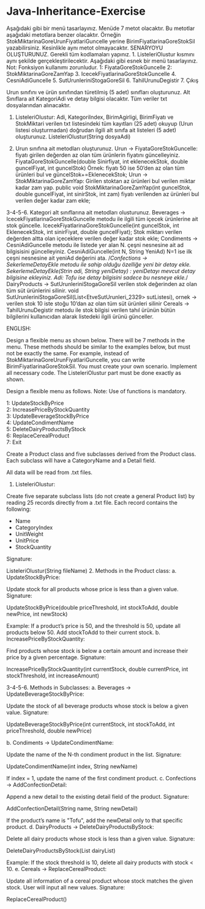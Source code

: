 # Java-Inheritance-Exercise

Aşağıdaki gibi bir menü tasarlayınız. Menüde 7 metot olacaktır. Bu metotlar aşağıdaki metotlara benzer
olacaktır. Örneğin StokMiktarinaGoreUrunFiyatlariGuncelle yerine BirimFiyatlarinaGoreStokSil
yazabilirsiniz. Kesinlikle aynı metot olmayacaktır. SENARYOYU OLUŞTURUNUZ. Gerekli tüm kodlamaları
yapınız. 1. ListeleriOlustur kısmını aynı şekilde gerçekleştirilecektir.
Aşağıdaki gibi esnek bir menü tasarlayınız. Not: Fonksiyon kullanımı zorunludur.
1: FiyataGoreStokGuncelle
2: StokMiktarinaGoreZamYap
3. IcecekFiyatlarinaGoreStokGuncelle
4. CesniAdiGuncelle
5. SutUrunleriniStogaGoreSil
6. TahilUrunuDegistir
7. Çıkış

Urun sınıfını ve ürün sınıfından türetilmiş (5 adet) sınıfları oluşturunuz. Alt Sınıflara ait KategoriAdi ve detay bilgisi
olacaktır. Tüm veriler txt dosyalarından alınacaktır.

1. ListeleriOlustur: Adi, KategoriIndex, BirimAgirligi, BirimFiyatı ve StokMiktari verilen txt listesindeki tüm kayıtları
(25 adet) okuyup (Urun listesi oluşturmadan) doğrudan ilgili alt sınıfa ait listeleri (5 adet) oluşturunuz.
ListeleriOlustur(String dosyaAdi)

2. Urun sınıfına ait metodları oluşturunuz.
Urun -> FiyataGoreStokGuncelle: fiyatı girilen değerden az olan tüm ürünlerin fiyatını güncelleyiniz.
FiyataGoreStokGuncelle(double Sinirfiyat, int eklenecekStok, double guncelFiyat, int guncelStok) Örnek: fiyatı 50 ise 50’den az
olan tüm ürünleri bul ve güncelStok+=EklenecekStok;
Urun -> StokMiktarinaGoreZamYap: Girilen stoktan az ürünleri bul verilen miktar kadar zam
yap. public void StokMiktarinaGoreZamYap(int guncelStok, double guncelFiyat, int sinirStok,
int zam) fiyatı verilenden az ürünleri bul verilen değer kadar zam ekle;

3-4-5-6. Kategori alt sınıflarına ait metodları olusturunuz.
Beverages -> IcecekFiyatlarinaGoreStokGuncelle metodu ile ilgili tüm içecek ürünlerine ait stok güncelle.
IcecekFiyatlarinaGoreStokGuncelle(int guncelStok, int EklenecekStok, int sinirFiyat, double guncelFiyat); Stok miktarı
verilen değerden altta olan içeceklere verilen değer kadar stok ekle;
Condiments -> CesniAdiGuncelle metodu ile listede yer alan N. çeşni nesnesine ait ad bilgisisini güncelleyiniz.
CesniAdiGuncelle(int N, String YeniAd) N=1 ise ilk çeşni nesnesine ait yeniAd değerini ata.
/*Confections -> SekerlemeDetayEkle metodu ile sahip olduğu özelliğe yeni bir detay ekle. SekerlemeDetayEkle(Strin
adi, String yeniDetay) : yeniDetayı mevcut detay bilgisine ekleyiniz. Adi: Tofu ise detay bilgisini sadece bu nesneye
ekle.*/
DairyProducts -> SutUrunleriniStogaGoreSil verilen stok değerinden az olan tüm süt ürünlerini silinir.
void SutUrunleriniStogaGoreSil(List<EtveSutUrunleri_2329> sutListesi), ornek -> verilen stok 10 iste stoğu 10’dan az
olan tüm süt ürünleri silinir
Cereals -> TahilUrunuDegistir metodu ile stok bilgisi verilen tahıl ürünün bütün bilgilerini kullanıcıdan
alarak listedeki ilgili ürünü günceller.


ENGLISH:

Design a flexible menu as shown below. There will be 7 methods in the menu. These methods should be similar to the examples below, but must not be exactly the same. For example, instead of StokMiktarinaGoreUrunFiyatlariGuncelle, you can write BirimFiyatlarinaGoreStokSil. You must create your own scenario. Implement all necessary code. The ListeleriOlustur part must be done exactly as shown.

Design a flexible menu as follows.
Note: Use of functions is mandatory.

1: UpdateStockByPrice  
2: IncreasePriceByStockQuantity  
3: UpdateBeverageStockByPrice  
4: UpdateCondimentName  
5: DeleteDairyProductsByStock  
6: ReplaceCerealProduct  
7: Exit  

Create a Product class and five subclasses derived from the Product class.
Each subclass will have a CategoryName and a Detail field.

All data will be read from .txt files.
1. ListeleriOlustur:

Create five separate subclass lists (do not create a general Product list) by reading 25 records directly from a .txt file. Each record contains the following:
 -   Name
 -   CategoryIndex
 -   UnitWeight
 -   UnitPrice
 -   StockQuantity

Signature:

ListeleriOlustur(String fileName)
2. Methods in the Product class:
a. UpdateStockByPrice:

Update stock for all products whose price is less than a given value.
Signature:

UpdateStockByPrice(double priceThreshold, int stockToAdd, double newPrice, int newStock)

Example: If a product’s price is 50, and the threshold is 50, update all products below 50. Add stockToAdd to their current stock.
b. IncreasePriceByStockQuantity:

Find products whose stock is below a certain amount and increase their price by a given percentage.
Signature:

IncreasePriceByStockQuantity(int currentStock, double currentPrice, int stockThreshold, int increaseAmount)

3-4-5-6. Methods in Subclasses:
a. Beverages -> UpdateBeverageStockByPrice:

Update the stock of all beverage products whose stock is below a given value.
Signature:

UpdateBeverageStockByPrice(int currentStock, int stockToAdd, int priceThreshold, double newPrice)

b. Condiments -> UpdateCondimentName:

Update the name of the N-th condiment product in the list.
Signature:

UpdateCondimentName(int index, String newName)

If index = 1, update the name of the first condiment product.
c. Confections -> AddConfectionDetail:

Append a new detail to the existing detail field of the product.
Signature:

AddConfectionDetail(String name, String newDetail)

If the product’s name is "Tofu", add the newDetail only to that specific product.
d. DairyProducts -> DeleteDairyProductsByStock:

Delete all dairy products whose stock is less than a given value.
Signature:

DeleteDairyProductsByStock(List<DairyProducts> dairyList)

Example: If the stock threshold is 10, delete all dairy products with stock < 10.
e. Cereals -> ReplaceCerealProduct:

Update all information of a cereal product whose stock matches the given stock. User will input all new values.
Signature:

ReplaceCerealProduct()
